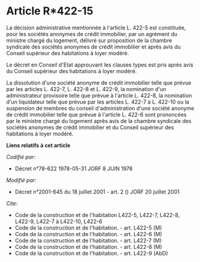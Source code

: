# Article R*422-15

La décision administrative mentionnée à l'article L. 422-5 est constituée, pour les sociétés anonymes de crédit immobilier,
par un agrément du ministre chargé du logement, délivré sur proposition de la chambre syndicale des sociétés anonymes de
crédit immobilier et après avis du Conseil supérieur des habitations à loyer modéré.

Le décret en Conseil d'Etat approuvant les clauses types est pris après avis du Conseil supérieur des habitations à loyer
modéré.

La dissolution d'une société anonyme de crédit immobilier telle que prévue par les articles L. 422-7, L. 422-8 et L. 422-9,
la nomination d'un administrateur provisoire telle que prévue à l'article L. 422-8, la nomination d'un liquidateur telle que
prévue par les articles L. 422-7 à L. 422-10 ou la suspension de membres du conseil d'administration d'une société anonyme de
crédit immobilier telle que prévue à l'article L. 422-6 sont prononcées par le ministre chargé du logement après avis de la
chambre syndicale des sociétés anonymes de crédit immobilier et du Conseil supérieur des habitations à loyer modéré.

**Liens relatifs à cet article**

_Codifié par_:

  - Décret n°78-622 1978-05-31 JORF 8 JUIN 1978

_Modifié par_:

  - Décret n°2001-645 du 18 juillet 2001 - art. 2 () JORF 20 juillet 2001

_Cite_:

  - Code de la construction et de l'habitation L422-5, L422-7, L422-8, L422-9, L422-7 à L422-10, L422-6
  - Code de la construction et de l'habitation. - art. L422-5 (M)
  - Code de la construction et de l'habitation. - art. L422-6 (M)
  - Code de la construction et de l'habitation. - art. L422-7 (M)
  - Code de la construction et de l'habitation. - art. L422-8 (M)
  - Code de la construction et de l'habitation. - art. L422-9 (AbD)
